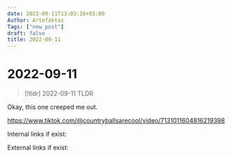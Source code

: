 ```yaml
---
date: 2022-09-11T13:03:16+03:00
Author: Artefaktas
Tags: ["new_post"]
draft: false
title: 2022-09-11
---
```


# 2022-09-11

> [!tldr] 2022-09-11
> TLDR

Okay, this one creeped me out.

https://www.tiktok.com/@countryballsarecool/video/7131011604816219398



Internal links if exist:

External links if exist:
